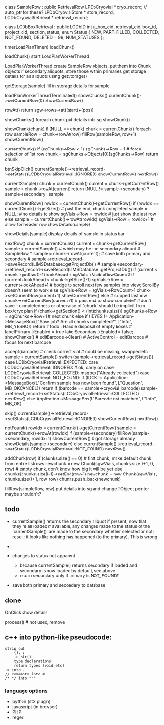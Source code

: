 class SampleRow : public RetrievalRow
    LPDbCryovial            * cryo_record; // auto_ptr for these?
    LPDbCryovialStore       * store_record;
    LCDbCryovialRetrieval   * retrieval_record;

class LCDbBoxRetrieval : public LCDbID
    int rj_box_cid, retrieval_cid, box_id, project_cid, section, status;
    enum Status { NEW, PART_FILLED, COLLECTED, NOT_FOUND, DELETED = 99, NUM_STATUSES };

 timerLoadPlanTimer()
    loadChunk()

loadChunk()
    start LoadPlanWorkerThread

LoadPlanWorkerThread
    create SampleRow objects, put them into Chunk objects
    if secondary aliquots, store those within primaries
    get storage details for all aliquots using getStorage()

getStorage(sample)
    fill in storage details for sample

loadPlanWorkerThreadTerminated()
    showChunks()
    currentChunk()->setCurrentRow(0)
    showCurrentRow()

rowAt()
    return sgw->rows->at((start)+(pos))

showChunks()
    foreach chunk
        put details into sg
    showChunk()        

showChunk(chunk)
    if (NULL == chunk) chunk = currentChunk()
    foreach row
        sampleRow = chunk->rowAt(row)
        fillRow(sampleRow, row+1)
    showCurrentRow()

currentChunk() 
    if (sgChunks->Row < 1) sgChunks->Row = 1 # force selection of 1st row
    chunk = sgChunks->Objects[0][sgChunks->Row]
    return chunk

btnSkipClick()
    currentSample()->retrieval_record->setStatus(LCDbCryovialRetrieval::IGNORED)
    showCurrentRow()
    nextRow()

currentSample()
    chunk = currentChunk()
    current = chunk->getCurrentRow()
    sample = chunk->rowAt(current)
    return  (NULL != sample->secondary) ? sample->secondary : sample

showCurrentRow()
    rowIdx = currentChunk()->getCurrentRow()
    if (rowIdx == currentChunk()->getSize()) # past the end, chunk completed
        sample = NULL;              # no details to show
        sgVials->Row = rowIdx       # just show the last row
    else
        sample = currentChunk()->rowAt(rowIdx)
        sgVials->Row = rowIdx+1     # allow for header row
    showDetails(sample)

showDetails(sample)
    display details of sample in status bar

nextRow()
    chunk = currentChunk()
    current = chunk->getCurrentRow()
    sample = currentSample() # which may be the secondary aliquot # SampleRow * sample = chunk->rowAt(current);
    # save both primary and secondary
    # sample->retrieval_record->saveRecord(LIMSDatabase::getProjectDb())
    # sample->secondary->retrieval_record->saveRecord(LIMSDatabase::getProjectDb())
    if (current < chunk->getSize()-1)
        lookAhead = sgVials->VisibleRowCount/2
        if (current+lookAhead < chunk->getSize()-1)
            sgVials->Row = current+lookAhead+1 # bodge to scroll next few samples into view; ScrollBy doesn't seem to work
        else
            sgVials->Row = sgVials->RowCount-1
        chunk->setCurrentRow(current+1)
        showCurrentRow()
    else # skipped last row
        chunk->setCurrentRow(current+1) # past end to show complete?
        # don't save - completedness or otherwise of 'chunk' should be implicit from box/cryo plan
        if (chunk->getSection() < (int)chunks.size())
            sgChunks->Row = sgChunks->Row+1 # next chunk
        else
            if (IDYES != Application->MessageBox(L"Save job? Are all chunks completed?", L"Info", MB_YESNO)) return
            # todo : Handle disposal of empty boxes
    # labelPrimary->Enabled = true labelSecondary->Enabled = false;
    showChunks()
    # editBarcode->Clear()
    # ActiveControl = editBarcode # focus for next barcode

accept(barcode)
    # check correct vial # could be missing, swapped etc
    sample = currentSample()
    switch (sample->retrieval_record->getStatus())
        case LCDbCryovialRetrieval::EXPECTED:
        case LCDbCryovialRetrieval::IGNORED:
            # ok, carry on
        case LCDbCryovialRetrieval::COLLECTED:
            msgbox("Already collected")
        case LCDbCryovialRetrieval::NOT_FOUND:
            if (IDOK != Application->MessageBox(L"Confirm sample has now been found", L"Question", MB_OKCANCEL)) 
                return
    if (barcode == sample->cryovial_barcode)
        sample->retrieval_record->setStatus(LCDbCryovialRetrieval::COLLECTED)
        nextRow()
    else
        Application->MessageBox(L"Barcode not matched", L"Info", MB_OK)

skip()
    currentSample()->retrieval_record->setStatus(LCDbCryovialRetrieval::IGNORED)
    showCurrentRow()
    nextRow()

notFound()
    rowIdx = currentChunk()->getCurrentRow()
    sample = currentChunk()->rowAt(rowIdx)
    if (sample->secondary)
        fillRow(sample->secondary, rowIdx+1)
        showCurrentRow() # got storage already
        showDetails(sample->secondary)
    else
        currentSample()->retrieval_record->setStatus(LCDbCryovialRetrieval::NOT_FOUND)
        nextRow()

addChunk(row)
    if (chunks.size() == 0)  # first chunk, make default chunk from entire listrows
        newchunk = new Chunk(sgwVials, chunks.size()+1, 0, row) # empty chunk, don't know how big it will be yet
    else
        chunks[chunks.size()-1]->setEnd(row-1)
        newchunk = new Chunk(sgwVials, chunks.size()+1, row, row)
    chunks.push_back(newchunk)

fillRow(sampleRow, row)
    put details into sg
    and change TObject pointer - maybe shouldn't?

## todo

 * currentSample() returns the secondary aliquot if present; now that they're all loaded if available, any changes made to the status of the 'currentSample()' are made to the secondary whether selected or not; result: it looks like nothing has happened (to the primary). This is wrong.
 * 

 * changes to status not apparent
    * because currentSample() returns secondary if loaded and secondary is now loaded by default, see above
    * return secondary only if primary is NOT_FOUND?
 * save both primary and secondary to database

## done

OnClick
    show details

process() 
    # not used, remove

## c++ into python-like pseudocode:
    strip out 
        {}, ;
        .c_str()
        type declarations
        return types (void etc)
    -> into .
    // comments into #
    /* */ into """

### language options

 * python (st2 plugin)
 * javascript (in browser)
 * PHP
 * regex